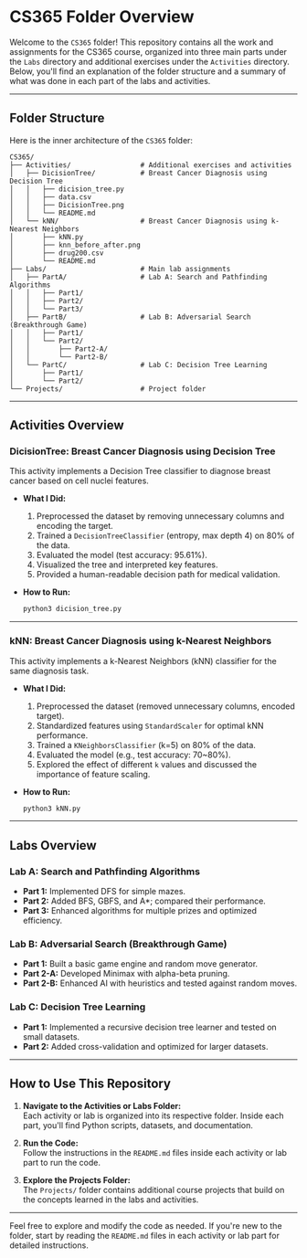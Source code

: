 # CS365 Folder Overview

Welcome to the `CS365` folder! This repository contains all the work and assignments for the CS365 course, organized into three main parts under the `Labs` directory and additional exercises under the `Activities` directory. Below, you'll find an explanation of the folder structure and a summary of what was done in each part of the labs and activities.

---

## Folder Structure

Here is the inner architecture of the `CS365` folder:

```
CS365/
├── Activities/                 # Additional exercises and activities
│   ├── DicisionTree/           # Breast Cancer Diagnosis using Decision Tree
│   │   ├── dicision_tree.py
│   │   ├── data.csv
│   │   ├── DicisionTree.png
│   │   └── README.md
│   └── kNN/                    # Breast Cancer Diagnosis using k-Nearest Neighbors
│       ├── kNN.py
│       ├── knn_before_after.png
│       ├── drug200.csv
│       └── README.md
├── Labs/                       # Main lab assignments
│   ├── PartA/                  # Lab A: Search and Pathfinding Algorithms
│   │   ├── Part1/
│   │   ├── Part2/
│   │   └── Part3/
│   ├── PartB/                  # Lab B: Adversarial Search (Breakthrough Game)
│   │   ├── Part1/
│   │   └── Part2/
│   │       ├── Part2-A/
│   │       └── Part2-B/
│   └── PartC/                  # Lab C: Decision Tree Learning
│       ├── Part1/
│       └── Part2/
└── Projects/                   # Project folder
```

---

## Activities Overview

### **DicisionTree: Breast Cancer Diagnosis using Decision Tree**
This activity implements a Decision Tree classifier to diagnose breast cancer based on cell nuclei features.

- **What I Did:**
  1. Preprocessed the dataset by removing unnecessary columns and encoding the target.
  2. Trained a `DecisionTreeClassifier` (entropy, max depth 4) on 80% of the data.
  3. Evaluated the model (test accuracy: 95.61%).
  4. Visualized the tree and interpreted key features.
  5. Provided a human-readable decision path for medical validation.

- **How to Run:**
  ```bash
  python3 dicision_tree.py
  ```

---

### **kNN: Breast Cancer Diagnosis using k-Nearest Neighbors**
This activity implements a k-Nearest Neighbors (kNN) classifier for the same diagnosis task.

- **What I Did:**
  1. Preprocessed the dataset (removed unnecessary columns, encoded target).
  2. Standardized features using `StandardScaler` for optimal kNN performance.
  3. Trained a `KNeighborsClassifier` (k=5) on 80% of the data.
  4. Evaluated the model (e.g., test accuracy: 70~80%).
  5. Explored the effect of different `k` values and discussed the importance of feature scaling.

- **How to Run:**
  ```bash
  python3 kNN.py
  ```

---

## Labs Overview

### **Lab A: Search and Pathfinding Algorithms**
- **Part 1:** Implemented DFS for simple mazes.
- **Part 2:** Added BFS, GBFS, and A*; compared their performance.
- **Part 3:** Enhanced algorithms for multiple prizes and optimized efficiency.

### **Lab B: Adversarial Search (Breakthrough Game)**
- **Part 1:** Built a basic game engine and random move generator.
- **Part 2-A:** Developed Minimax with alpha-beta pruning.
- **Part 2-B:** Enhanced AI with heuristics and tested against random moves.

### **Lab C: Decision Tree Learning**
- **Part 1:** Implemented a recursive decision tree learner and tested on small datasets.
- **Part 2:** Added cross-validation and optimized for larger datasets.

---

## How to Use This Repository

1. **Navigate to the Activities or Labs Folder:**  
   Each activity or lab is organized into its respective folder. Inside each part, you'll find Python scripts, datasets, and documentation.

2. **Run the Code:**  
   Follow the instructions in the `README.md` files inside each activity or lab part to run the code.

3. **Explore the Projects Folder:**  
   The `Projects/` folder contains additional course projects that build on the concepts learned in the labs and activities.

---

Feel free to explore and modify the code as needed. If you're new to the folder, start by reading the `README.md` files in each activity or lab part for detailed instructions.
